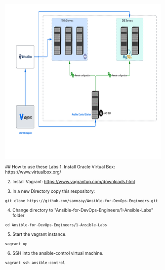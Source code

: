 
<p align="center">

<img width="100%" height="500" src="/1-Ansible-Labs/architecture/1-Ansible-lab.png" alt="1-Ansible-labs">

</p>
## How to use these Labs
1. Install Oracle Virtual Box:  https://www.virtualbox.org/

2. Install Vagrant: https://www.vagrantup.com/downloads.html

3. In a new Directory copy this respository:
``` shell
git clone https://github.com/samnzay/Ansible-for-DevOps-Engineers.git
```

4. Change directory to "Ansible-for-DevOps-Engineers/1-Ansible-Labs" folder
```shell
cd Ansible-for-DevOps-Engineers/1-Ansible-Labs
```

5. Start the vagrant instance.
``` shell
vagrant up
```

6. SSH into the ansible-control virtual machine.
``` shell
vagrant ssh ansible-control
```